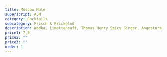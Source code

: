 ```yaml
---
title: Moscow Mule
superscript: A,M
category: Cocktails
subcategory: Frisch & Prickelnd
description: Wodka, Limettensaft, Thomas Henry Spicy Ginger, Angostura Bitters, Gurke
price1: 7,5
price2: ""
price3: ""
order: 1
---
```

